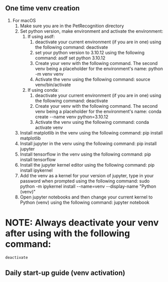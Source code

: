 ## One time venv creation

1. For macOS
    1. Make sure you are in the PetRecognition directory
    2. Set python version, make environment and activate the environment:
        1. If using asdf:
            1. deactivate your current environment (if you are in one) using the following command:
                deactivate
            2. set your python version to 3.10.12 using the following command:
                asdf set python 3.10.12
            3. Create your venv with the following command. The second venv being a placeholder for the environment's name:
                python -m venv venv
            4. Activate the venv using the following command:
                source venv/bin/activate
        2. If using conda:
            1. deactivate your current environment (if you are in one) using the following command:
                deactivate
            2. Create your venv with the following command. The second venv being a placeholder for the environment's name:
                conda create --name venv python=3.10.12
            3. Activate the venv using the following command:
                conda activate venv
    5. Install matplotlib in the venv using the following command:
        pip install matplotlib
    6. Install jupyter in the venv using the following command:
        pip install jupyter
    7. Install tensorflow in the venv using the following command:
        pip install tensorflow
    8. Install the jupyter kernel editor using the following command:
        pip install ipykernel
    9. Add the venv as a kernel for your version of jupyter, type in your password when prompted using the following command:
        sudo python -m ipykernel install --name=venv --display-name "Python (venv)"
    10. Open jupyter notebooks and then change your current kernel to Python (venv) using the following command:
        jupyter notebook

# NOTE: Always deactivate your venv after using with the following command:
    deactivate



## Daily start-up guide (venv activation)

